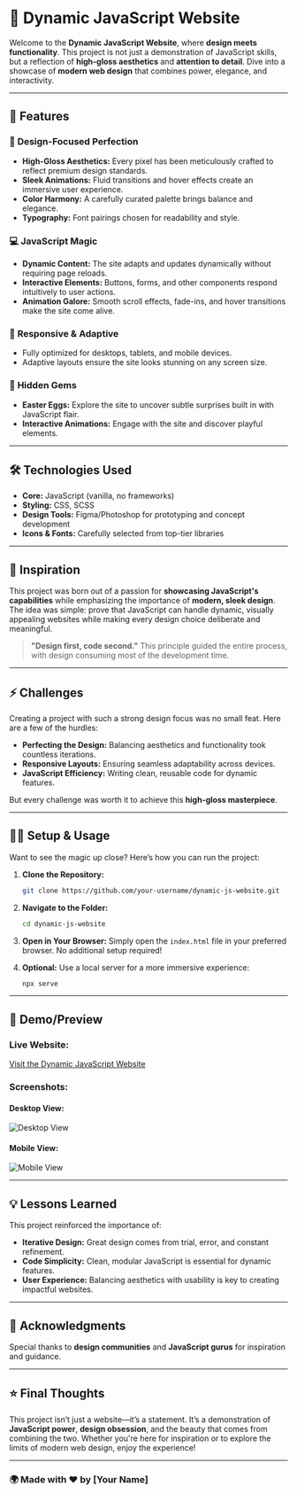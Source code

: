 # 🚀 Dynamic JavaScript Website

Welcome to the **Dynamic JavaScript Website**, where **design meets functionality**. This project is not just a demonstration of JavaScript skills, but a reflection of **high-gloss aesthetics** and **attention to detail**. Dive into a showcase of **modern web design** that combines power, elegance, and interactivity.

---

## 🌟 Features

### 🎨 **Design-Focused Perfection**
- **High-Gloss Aesthetics:** Every pixel has been meticulously crafted to reflect premium design standards.
- **Sleek Animations:** Fluid transitions and hover effects create an immersive user experience.
- **Color Harmony:** A carefully curated palette brings balance and elegance.
- **Typography:** Font pairings chosen for readability and style.

### 💻 **JavaScript Magic**
- **Dynamic Content:** The site adapts and updates dynamically without requiring page reloads.
- **Interactive Elements:** Buttons, forms, and other components respond intuitively to user actions.
- **Animation Galore:** Smooth scroll effects, fade-ins, and hover transitions make the site come alive.

### 📱 **Responsive & Adaptive**
- Fully optimized for desktops, tablets, and mobile devices.
- Adaptive layouts ensure the site looks stunning on any screen size.

### 🥚 **Hidden Gems**
- **Easter Eggs:** Explore the site to uncover subtle surprises built in with JavaScript flair.
- **Interactive Animations:** Engage with the site and discover playful elements.

---

## 🛠️ Technologies Used

- **Core:** JavaScript (vanilla, no frameworks)
- **Styling:** CSS, SCSS
- **Design Tools:** Figma/Photoshop for prototyping and concept development
- **Icons & Fonts:** Carefully selected from top-tier libraries

---

## 🌈 Inspiration

This project was born out of a passion for **showcasing JavaScript's capabilities** while emphasizing the importance of **modern, sleek design**. The idea was simple: prove that JavaScript can handle dynamic, visually appealing websites while making every design choice deliberate and meaningful.

> **"Design first, code second."** This principle guided the entire process, with design consuming most of the development time.

---

## ⚡ Challenges

Creating a project with such a strong design focus was no small feat. Here are a few of the hurdles:

- **Perfecting the Design:** Balancing aesthetics and functionality took countless iterations.
- **Responsive Layouts:** Ensuring seamless adaptability across devices.
- **JavaScript Efficiency:** Writing clean, reusable code for dynamic features.

But every challenge was worth it to achieve this **high-gloss masterpiece**.

---

## 🧑‍💻 Setup & Usage

Want to see the magic up close? Here’s how you can run the project:

1. **Clone the Repository:**
   ```bash
   git clone https://github.com/your-username/dynamic-js-website.git
   ```

2. **Navigate to the Folder:**
   ```bash
   cd dynamic-js-website
   ```

3. **Open in Your Browser:**
   Simply open the `index.html` file in your preferred browser. No additional setup required!

4. **Optional:** Use a local server for a more immersive experience:
   ```bash
   npx serve
   ```

---

## 🎥 Demo/Preview

### **Live Website:**
[Visit the Dynamic JavaScript Website]([https://yourwebsite.com](https://paulp111.github.io/Travel-Website/))

### **Screenshots:**

#### Desktop View:
![Desktop View](https://via.placeholder.com/800x400)

#### Mobile View:
![Mobile View](https://via.placeholder.com/400x800)

---

## 💡 Lessons Learned

This project reinforced the importance of:

- **Iterative Design:** Great design comes from trial, error, and constant refinement.
- **Code Simplicity:** Clean, modular JavaScript is essential for dynamic features.
- **User Experience:** Balancing aesthetics with usability is key to creating impactful websites.

---

## 🥂 Acknowledgments

Special thanks to **design communities** and **JavaScript gurus** for inspiration and guidance.

---

## ⭐ Final Thoughts

This project isn’t just a website—it’s a statement. It’s a demonstration of **JavaScript power**, **design obsession**, and the beauty that comes from combining the two. Whether you're here for inspiration or to explore the limits of modern web design, enjoy the experience!

---

### 🌍 Made with ❤️ by [Your Name]
